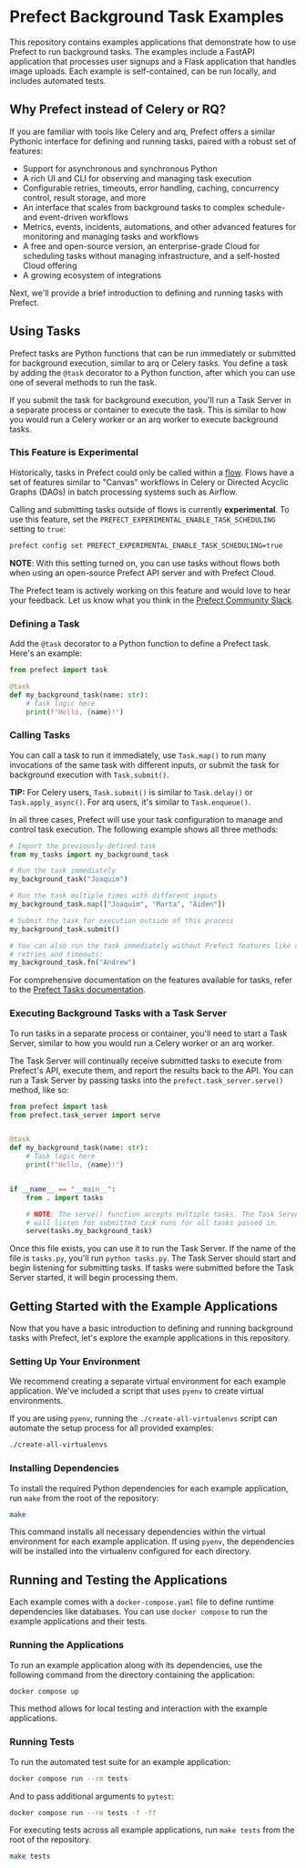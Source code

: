 # Prefect Background Task Examples

This repository contains examples applications that demonstrate how to use Prefect to
run background tasks. The examples include a FastAPI application that processes user
signups and a Flask application that handles image uploads. Each example is
self-contained, can be run locally, and includes automated tests.

## Why Prefect instead of Celery or RQ?

If you are familiar with tools like Celery and arq, Prefect offers a similar Pythonic
interface for defining and running tasks, paired with a robust set of features:

- Support for asynchronous and synchronous Python
- A rich UI and CLI for observing and managing task execution
- Configurable retries, timeouts, error handling, caching, concurrency control, result
  storage, and more
- An interface that scales from background tasks to complex schedule- and event-driven
  workflows
- Metrics, events, incidents, automations, and other advanced features for monitoring and
  managing tasks and workflows
- A free and open-source version, an enterprise-grade Cloud for scheduling tasks
  without managing infrastructure, and a self-hosted Cloud offering
- A growing ecosystem of integrations

Next, we'll provide a brief introduction to defining and running tasks with Prefect.

## Using Tasks

Prefect tasks are Python functions that can be run immediately or submitted for background
execution, similar to arq or Celery tasks. You define a task by adding the `@task`
decorator to a Python function, after which you can use one of several methods to run the
task.

If you submit the task for background execution, you'll run a Task Server in a separate
process or container to execute the task. This is similar to how you would run a Celery
worker or an arq worker to execute background tasks.

### This Feature is Experimental

Historically, tasks in Prefect could only be called within a
[flow](https://docs.prefect.io/latest/concepts/flows/). Flows have a set of features
similar to "Canvas" workflows in Celery or Directed Acyclic Graphs (DAGs) in batch
processing systems such as Airflow.

Calling and submitting tasks outside of flows is currently **experimental**.
To use this feature, set the `PREFECT_EXPERIMENTAL_ENABLE_TASK_SCHEDULING` setting to `true`:

```bash
prefect config set PREFECT_EXPERIMENTAL_ENABLE_TASK_SCHEDULING=true
```

**NOTE**: With this setting turned on, you can use tasks without flows both when using an open-source Prefect API server and with Prefect Cloud.

The Prefect team is actively working on this feature and would love to hear your feedback.
Let us know what you think in the [Prefect Community Slack](https://communityinviter.com/apps/prefect-community/prefect-community).


### Defining a Task

Add the `@task` decorator to a Python function to define a Prefect task. Here's an
example:

```python
from prefect import task

@task
def my_background_task(name: str):
    # Task logic here
    print(f"Hello, {name}!")
```

### Calling Tasks

You can call a task to run it immediately, use `Task.map()` to run many invocations of the
same task with different inputs, or submit the task for background execution with
`Task.submit()`.

**TIP:** For Celery users, `Task.submit()` is similar to `Task.delay()` or
`Task.apply_async()`. For arq users, it's similar to `Task.enqueue()`.

In all three cases, Prefect will use your task configuration to manage and control task
execution. The following example shows all three methods:

```python
# Import the previously-defined task
from my_tasks import my_background_task

# Run the task immediately
my_background_task("Joaquim")

# Run the task multiple times with different inputs
my_background_task.map(["Joaquim", "Marta", "Aiden"])

# Submit the task for execution outside of this process
my_background_task.submit()

# You can also run the task immediately without Prefect features like configurable
# retries and timeouts:
my_background_task.fn("Andrew")
```

For comprehensive documentation on the features available for tasks, refer to the [Prefect
Tasks documentation](https://docs.prefect.io/latest/concepts/tasks/).

### Executing Background Tasks with a Task Server

To run tasks in a separate process or container, you'll need to start a Task Server, similar to
how you would run a Celery worker or an arq worker.

The Task Server will continually receive submitted tasks to execute from Prefect's API,
execute them, and report the results back to the API. You can run a Task Server by passing
tasks into the `prefect.task_server.serve()` method, like so:

```python
from prefect import task
from prefect.task_server import serve


@task
def my_background_task(name: str):
    # Task logic here
    print(f"Hello, {name}!")


if __name__ == "__main__":
    from . import tasks

    # NOTE: The serve() function accepts multiple tasks. The Task Server 
    # will listen for submitted task runs for all tasks passed in.
    serve(tasks.my_background_task)
```

Once this file exists, you can use it to run the Task Server. If the name of the file is
`tasks.py`, you'll run `python tasks.py`. The Task Server should start and begin listening
for submitting tasks. If tasks were submitted before the Task Server started, it will
begin processing them.

## Getting Started with the Example Applications

Now that you have a basic introduction to defining and running background tasks with
Prefect, let's explore the example applications in this repository.

### Setting Up Your Environment

We recommend creating a separate virtual environment for each example application. We've
included a script that uses `pyenv` to create virtual environments.

If you are using `pyenv`, running the `./create-all-virtualenvs` script can automate the
setup process for all provided examples:

```bash
./create-all-virtualenvs
```

### Installing Dependencies

To install the required Python dependencies for each example application, run
`make` from the root of the repository:

```bash
make
```

This command installs all necessary dependencies within the virtual environment for each
example application. If using `pyenv`, the dependencies will be installed into the
virtualenv configured for each directory.

## Running and Testing the Applications

Each example comes with a `docker-compose.yaml` file to define runtime dependencies like
databases. You can use `docker compose` to run the example applications and their tests.

### Running the Applications

To run an example application along with its dependencies, use the following command from
the directory containing the application:

```bash
docker compose up
```

This method allows for local testing and interaction with the example applications.

### Running Tests

To run the automated test suite for an example application:

```bash
docker compose run --rm tests
```

And to pass additional arguments to `pytest`:

```bash
docker compose run --rm tests -f -ff
```

For executing tests across all example applications, run `make tests` from the root of the
repository.

```bash
make tests
```
